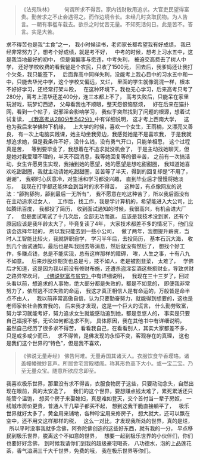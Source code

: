 > 《法苑珠林》
> 　　何谓所求不得苦。家内钱财散用追求。大官吏民望得富贵。勤苦求之不止会遇得之。而作边境令长。未经几时贪取民物。为人告言。一朝有事槛车载去。欲杀之时忧苦无量。不知死活何日。此是苦不。答言。实是大苦。  

求不得苦也是我“主食”之一，
我小时候读书，老师家长都希望我有好成绩，
我已经非常努力了，想考个好成绩，就是考不好，
&nbsp;
中考的时候，想考上习水五中，这是我当地最好的初中，
但是偏偏事与愿违，中考失利，
被迫交高费去了树人中学，
还好学校收费的看我爸是个农民，只收了1500元，
回去后，我爹妈还让我打个欠条，我只能签下，
&nbsp;
后面靠高中同样失利，没能考上我心目中的习水五中和一中，只能去华光中学，这个学校又偏远，又烂，
里面的学生就像混混一样，根本不好好学习，还经常打架斗殴，
&nbsp;
在这种环境下，我也无心学习，后来高考只考了280分，离考上清华还差400分，连三本都上不了，
高考失败后，只能呆在家里玩游戏，玩梦幻西游，
父母看我也不顺眼，整天怨恨恼怒烦，
&nbsp;
好在后来在猫扑网，看到一个帖子，说邪淫会影响学习，
我似乎突然找到了问题的根源，想着试试复读，
[《我高考从280分到542分》](https://www.kancloud.cn/luojiangtao/foshuoxuexi)中有详细说明，
这才考上西南大学，
&nbsp;
这也为我后来学佛种下机缘，
&nbsp;
上大学的时候，喜欢一个女生，王雨楠，又漂亮又善良，
有一次上电脑实践课，她主动坐我旁边，我感觉她是不是喜欢我，
于是我就想追求她，但是我条件不好，没什么钱，没有勇气开口，只能单相思，
这个过程真是苦，
&nbsp;
等到要毕业了，我想着在不追求就没机会了，
于是主动找她聊天，但是她对我爱理不理的，半天不回消息，我等她回复等的很辛苦，
之前有一次搞活动，女生许愿男生实现，我抽到她的愿望，她的愿望是想吃甜甜圈，
我知道她喜欢吃甜甜圈，我就主动请她吃甜甜圈，苦苦等了半天，得到的回复却是“不用了，谢谢”，
我顿时心灰意冷，对生活和学习都没兴趣，
直到毕业后才慢慢将她淡忘，
&nbsp;
我现在打字都还能体会到当时的求不得苦，
&nbsp;
这种苦，有点像网友的说法：“舔狗舔狗，舔到最后一无所有”，
我不愿意在吃这种苦了，所以我后面没有在主动追求过女人，
&nbsp;
工作后，找工作，我是学计算机的，希望能进入大公司，比如腾讯百度，
我都投了简历，
收到面试通知的时候，我很高兴，有机会进大厂了，
&nbsp;
但是面试笔试了十几次后，全部无功而返，
应该是我技术没到家，还有个原因应该是我年龄太大了，毕竟复读了4年，
大家技术都差不多的情况下，他们应该会选择年轻的，
所以我只能去到一些小公司，
&nbsp;
做了两年，我想提升薪资，当时人工智能比较火，我就辞职自学，
学习半年后，去投简历，
基本石沉大海，
收到几个面试通知，最后也是叫我回去等消息，然后就没有然后了，
想找个好工作，多赚点钱，总是不能实现，总有这样那样的障碍，
唉，人生之事，十有八九不如意。
&nbsp;
后来炒股炒期货也总是亏，技不如人，老是被割韭菜，
太难了，
&nbsp;
学佛后才知道，这是因为我以前没有修财布施，还遭杀盗淫妄酒这些损财业，导致求财之路异常坎坷，
[《佛说财富与贫穷》](https://www.kancloud.cn/luojiangtao/foshuocaifu)中有详细说明，
&nbsp;
我现在三十三岁了，回过头看以前，想追求的人事物，绝大部分都是失败的，都是不如意的，
即便我非常努力了，依然逃不过失败的命运，
我这才真正相信人是有命运的，万般皆是命半点不由人，
&nbsp;
我以前非常高傲自信，认为只要勤奋努力，就能得到想要的，这也是老师家长社会教育我的，
后来我才发现，这是一个巨大的谎言，
什么勤劳致富，努力学习就能考好，努力追求女生就能感动追到她，都是忽悠人的，
事实是只要自己福报不够，无论如何都追求不到，
具体原因，我在其他书中有详细说明，
&nbsp;
虽然自己经历了很多求不得苦，
看看我自己，在看看别人，其实大家都差不多，只是或多或少而已，
&nbsp;
求不得苦，是佛发现的永恒不变，客观存在的真理，
这也是我们这个世界的“特色”，但是我不喜欢，
&nbsp;
> 《佛说无量寿经》
> 佛告阿难。无量寿国其诸天人。衣服饮食华香璎珞。诸盖幢幡微妙音声。所居舍宅宫殿楼阁。称其形色高下大小。或一宝二宝。乃至无量众宝。随意所欲应念即至。

我喜欢极乐世界，那里没有求不得苦，衣服食物房子这些，只要动动念头，自然出现在眼前，真的太安逸了，
&nbsp;
我们的这个世界，要想赚点钱太难了，累死累活还只能管个温饱，
想买个房子来娶媳妇，真是难如登天，交个首付当一辈子房奴，
一线城市房价更贵，普通人干几辈子都买不起，
想到这我干脆直接躺平了，
&nbsp;
极乐世界就好太多了，黄金用来铺地，各种珍宝用来修房子，
想大就大，还可以飘在空中，还不用交这样那样的税，
&nbsp;
这么一对比，才发现我所处的世界，真的是烂，
&nbsp;
所以平时没事我就多念佛，阿弥陀佛创造的这些好东西，就有我的一分，
早点移民到极乐世界，脱离这个不如意的世界，
&nbsp;
想要一起到极乐世界的小伙伴们，你们也要好好念佛，
到时候我请你们到我的超级豪宅喝茶，
八功德水，泡的上品莲花茶，香气溢满三千大千世界，免费的哦，
我在极乐世界等你们。








